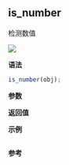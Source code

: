 ## is_number

检测数值

![](https://img.shields.io/badge/-Number-blue)

**语法**

```js
is_number(obj);
```

**参数**

**返回值**

**示例**

```js

```

**参考**

